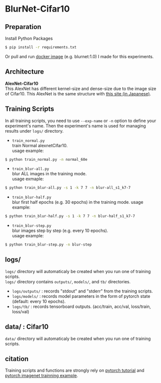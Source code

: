 # BlurNet-Cifar10

## Preparation
Install Python Packages  
```bash
$ pip install -r requirements.txt
```
Or pull and run [docker image][4] (e.g. blurnet:1.0) I made for this experiments.  

## Architecture
**AlexNet-Cifar10**  
This AlexNet has different kernel-size and dense-size due to the image size of Cifar10. This AlexNet is the same structure with [this site (in Japanese)][1].


## Training Scripts
In all training scripts, you need to use `--exp-name` or `-n` option to define your experiment's name. Then the experiment's name is used for managing results under `logs/` directory.   

- `train_normal.py`   
train Normal alexnetCifar10.  
usage example:  
```bash
$ python train_normal.py -n normal_60e
```
- `train_blur-all.py`  
blur ALL images in the training mode.  
usage exmaple:  
```bash
$ python train_blur-all.py -s 1 -k 7 7 -n blur-all_s1_k7-7
```

- `train_blur-half.py`  
blur first half epochs (e.g. 30 epochs) in the training mode.
usage example:  
```bash
$ python train_blur-half.py -s 1 -k 7 7 -n blur-half_s1_k7-7
```
- `train_blur-step.py`  
blur images step by step (e.g. every 10 epochs).  
usage example:  
```bash
$ python train_blur-step.py -n blur-step
```


## logs/

`logs/` directory will automaticaly be created when you run one of training scripts.  
`logs/` directory contains `outputs/`, `models/`, and `tb/` directories.  

- `logs/outputs/` : records "stdout" and "stderr" from the training scripts.
- `logs/models/` : records model parameters in the form of pytorch state (default: every 10 epochs). 
- `logs/tb/` : records tensorboard outputs. (acc/train, acc/val, loss/train, loss/val)

## data/ : Cifar10
`data/` directory will automaticaly be created when you run one of training scripts.  


## citation
Training scripts and functions are strongly rely on [pytorch tutorial][2] and [pytorch imagenet trainning example][3].

[1]:http://cedro3.com/ai/pytorch-alexnet/
[2]:https://github.com/pytorch/tutorials/blob/master/beginner_source/blitz/cifar10_tutorial.py
[3]:https://github.com/pytorch/examples/blob/master/imagenet/main.py
[4]:https://hub.docker.com/r/sousquared/blurnet